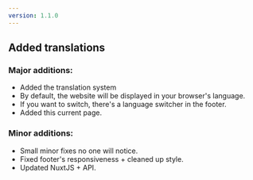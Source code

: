 ```yaml
---
version: 1.1.0
---
```


## Added translations

### Major additions:

- Added the translation system
- By default, the website will be displayed in your browser's language.
- If you want to switch, there's a language switcher in the footer.
- Added this current page.

### Minor additions:

- Small minor fixes no one will notice.
- Fixed footer's responsiveness + cleaned up style.
- Updated NuxtJS + API.
